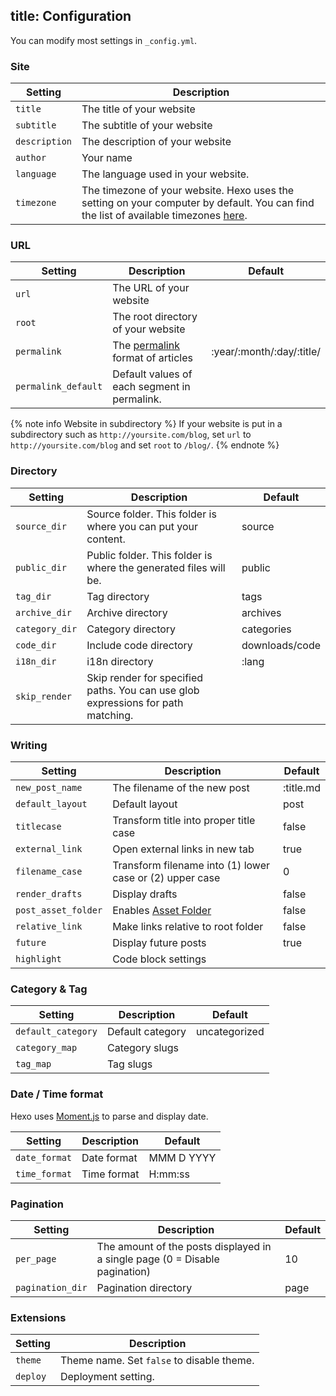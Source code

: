 title: Configuration
---
You can modify most settings in `_config.yml`.

### Site

Setting | Description
--- | ---
`title` | The title of your website
`subtitle` | The subtitle of your website
`description` | The description of your website
`author` | Your name
`language` | The language used in your website.
`timezone` | The timezone of your website. Hexo uses the setting on your computer by default. You can find the list of available timezones [here](https://en.wikipedia.org/wiki/List_of_tz_database_time_zones).

### URL

Setting | Description | Default
--- | --- | ---
`url` | The URL of your website |
`root` | The root directory of your website |
`permalink` | The [permalink](permalinks.html) format of articles | :year/:month/:day/:title/
`permalink_default` | Default values of each segment in permalink. |

{% note info Website in subdirectory %}
If your website is put in a subdirectory such as `http://yoursite.com/blog`, set `url` to `http://yoursite.com/blog` and set `root` to `/blog/`.
{% endnote %}

### Directory 

Setting | Description | Default
--- | --- | ---
`source_dir` | Source folder. This folder is where you can put your content. | source
`public_dir` | Public folder. This folder is where the generated files will be. | public
`tag_dir` | Tag directory | tags
`archive_dir` | Archive directory | archives
`category_dir` | Category directory | categories
`code_dir` | Include code directory | downloads/code
`i18n_dir` | i18n directory | :lang
`skip_render` | Skip render for specified paths. You can use glob expressions for path matching. |

### Writing

Setting | Description | Default
--- | --- | ---
`new_post_name` | The filename of the new post | :title.md
`default_layout` | Default layout | post
`titlecase` | Transform title into proper title case | false
`external_link` | Open external links in new tab | true
`filename_case` | Transform filename into (1) lower case or (2) upper case | 0
`render_drafts` | Display drafts | false
`post_asset_folder` | Enables [Asset Folder](asset-folders.html) | false
`relative_link` | Make links relative to root folder | false
`future` | Display future posts | true
`highlight` | Code block settings |

### Category & Tag

Setting | Description | Default
--- | --- | ---
`default_category` | Default category | uncategorized
`category_map` | Category slugs |
`tag_map` | Tag slugs |

### Date / Time format

Hexo uses [Moment.js](http://momentjs.com/) to parse and display date.

Setting | Description | Default
--- | --- | ---
`date_format` | Date format | MMM D YYYY
`time_format` | Time format | H:mm:ss

### Pagination

Setting | Description | Default
--- | --- | ---
`per_page` | The amount of the posts displayed in a single page (0 = Disable pagination) | 10
`pagination_dir` | Pagination directory | page

### Extensions

Setting | Description
--- | ---
`theme` | Theme name. Set `false` to disable theme.
`deploy` | Deployment setting.